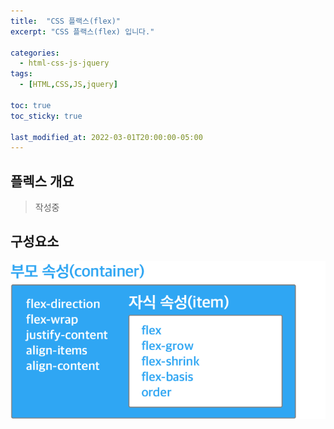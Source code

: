 ```yaml
---
title:  "CSS 플랙스(flex)"
excerpt: "CSS 플랙스(flex) 입니다."

categories:
  - html-css-js-jquery
tags:
  - [HTML,CSS,JS,jquery]

toc: true
toc_sticky: true

last_modified_at: 2022-03-01T20:00:00-05:00
---
```


## 플렉스 개요
> 작성중



## 구성요소
![사진1](assets/images/WebProgramming/HtmlCsssJsJquery/css-flex1.png)

